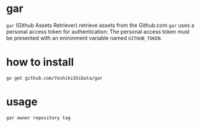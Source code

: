 # gar
`gar` (Github Assets Retriever) retrieve assets from the Github.com
`gar` uses a personal access token for authentication: The personal access
token must be presented with an enironment variable named `GITHUB_TOKEN`.

# how to install

`go get github.com/YoshikiShibata/gar`

# usage

`gar owner repository tag`
